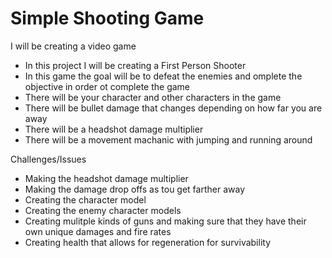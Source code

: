 # Simple Shooting Game

I will be creating a video game

- In this project I will be creating a First Person Shooter
- In this game the goal will be to defeat the enemies and omplete the objective in order ot complete the game
- There will be your character and other characters in the game
- There will be bullet damage that changes depending on how far you are away
- There will be a headshot damage multiplier
- There will be a movement machanic with jumping and running around

Challenges/Issues
- Making the headshot damage multiplier
- Making the damage drop offs as tou get farther away
- Creating the character model
- Creating the enemy character models
- Creating mulitple kinds of guns and making sure that they have their own unique damages and fire rates
- Creating health that allows for regeneration for survivability
